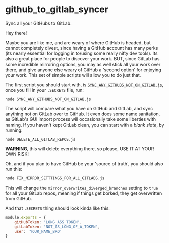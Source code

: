# github_to_gitlab_syncer

Sync all your GitHubs to GitLab.

Hey there!

Maybe you are like me, and are weary of where GitHub is headed, but cannot completely divest, since having a GitHub account has many perks (its nearly essential for logging in to/using some really nifty dev tools). Its also a great place for people to discover your work. BUT, since GitLab has some incredible mirroring options, you may as well stick all your work over there, and give anyone else weary of GitHub a 'second option' for enjoying your work. This set of simple scripts will allow you to do just that.

The first script you should start with, is [`SYNC_ANY_GITHUBS_NOT_ON_GITLAB.js`](SYNC_ANY_GITHUBS_NOT_ON_GITLAB.js), once you fill in your `.SECRETS` file, run:

```
node SYNC_ANY_GITHUBS_NOT_ON_GITLAB.js
```

The script will compare what you have on GitHub and GitLab, and sync anything not on GitLab over to GitHub. It even does some name sanitation, as GitLab's GUI import process will occasionally take some liberties with naming. If you haven't kept GitLab clean, you can start with a _blank slate_, by running:

```
node DELETE_ALL_GITLAB_REPOS.js
```

**WARNING**, this will delete everything there, so please, USE IT AT YOUR OWN RISK!

Oh, and if you plan to have GitHub be your 'source of truth', you should also run this:

```
node FIX_MIRROR_SETTTINGS_FOR_ALL_GITLABS.js
```

This will change the `mirror_overwrites_diverged_branches` setting to `true` for all your GitLab repos, meaning if things get borked, they get overwritten from GitHub.

And that `.SECRETS` thing should look kinda like this:

```js
module.exports = {
    gitHubToken: 'LONG_ASS_TOKEN',
    gitLabToken: 'NOT_AS_LONG_OF_A_TOKEN',
    user: 'YOUR_NAME_BRO'
}
```
